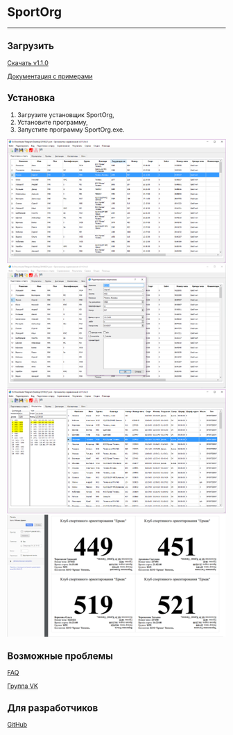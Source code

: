 # SportOrg

___

## Загрузить

[Скачать v1.1.0](//sportorg.o-ural.ru/SportOrg-v1.1.0.exe)

[Документация c примерами](//sportorg.o-ural.ru/data/docs180125.zip)

## Установка

1. Загрузите установщик SportOrg,
1. Установите программу,
1. Запустите программу SportOrg.exe.

![Mainwindow sportorg](img/mainwindow.png)
![Dialogedit sportorg](img/dialogedit.png)
![Result sportorg](img/result.png)
![Bibprintout sportorg](img/bibprintout.png)

## Возможные проблемы

[FAQ](faq/index.md)

[Группа VK](https://vk.com/sportorgpro)

## Для разработчиков

[GitHub](https://sportorg.github.io/pysport/)
